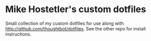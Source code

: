 # Mike Hostetler's custom dotfiles

Small collection of my custom dotfiles for use along with
http://github.com/thoughtbot/dotfiles.  See the other repo for install
instructions.
